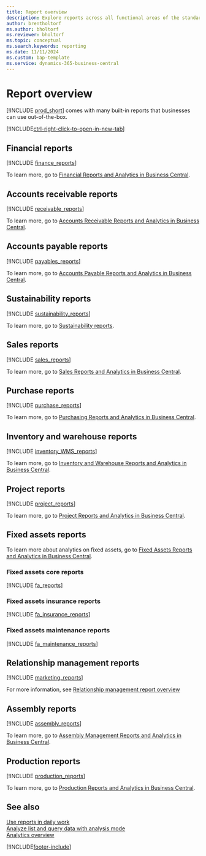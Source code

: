 ```yaml
---
title: Report overview
description: Explore reports across all functional areas of the standard version of Business Central.
author: brentholtorf
ms.author: bholtorf
ms.reviewer: bholtorf
ms.topic: conceptual
ms.search.keywords: reporting
ms.date: 11/11/2024
ms.custom: bap-template
ms.service: dynamics-365-business-central
---
```

# Report overview

[!INCLUDE [prod_short](includes/prod_short.md)] comes with many built-in reports that businesses can use out-of-the-box.  

[!INCLUDE[ctrl-right-click-to-open-in-new-tab](includes/ctrl-right-click-to-open-in-new-tab.md)]

## Financial reports

[!INCLUDE [finance_reports](includes/finance-reports-include.md)]

To learn more, go to [Financial Reports and Analytics in Business Central](finance-reports.md).

## Accounts receivable reports

[!INCLUDE [receivable_reports](includes/receivable-reports-include.md)]

To learn more, go to [Accounts Receivable Reports and Analytics in Business Central](receivables-reports.md).

## Accounts payable reports

[!INCLUDE [payables_reports](includes/payables-reports-include.md)]

To learn more, go to [Accounts Payable Reports and Analytics in Business Central](payables-reports.md).

## Sustainability reports

[!INCLUDE [sustainability_reports](includes/sustainability-reports-include.md)]

To learn more, go to [Sustainability reports](sustainability-reports.md).

## Sales reports

[!INCLUDE [sales_reports](includes/sales-reports-include.md)]

To learn more, go to [Sales Reports and Analytics in Business Central](sales-reports.md).

## Purchase reports

[!INCLUDE [purchase_reports](includes/purchase-reports-include.md)]

To learn more, go to [Purchasing Reports and Analytics in Business Central](purchase-reports.md).

## Inventory and warehouse reports

[!INCLUDE [inventory_WMS_reports](includes/inventory-WMS-reports-include.md)]

To learn more, go to [Inventory and Warehouse Reports and Analytics in Business Central](inventory-wms-reports.md).

## Project reports

[!INCLUDE [project_reports](includes/project-reports-include.md)]

To learn more, go to [Project Reports and Analytics in Business Central](project-reports.md).

## Fixed assets reports

To learn more about analytics on fixed assets, go to [Fixed Assets Reports and Analytics in Business Central](fa-reports.md).

### Fixed assets core reports

[!INCLUDE [fa_reports](includes/fa-reports-include.md)]

### Fixed assets insurance reports

[!INCLUDE [fa_insurance_reports](includes/fa-insurance-reports-include.md)]

### Fixed assets maintenance reports

[!INCLUDE [fa_maintenance_reports](includes/fa-maintenance-reports-include.md)]

## Relationship management reports

[!INCLUDE [marketing_reports](includes/marketing-reports-include.md)]

For more information, see [Relationship management report overview](marketing-reports.md)

## Assembly reports

[!INCLUDE [assembly_reports](includes/assembly-reports-include.md)]

To learn more, go to [Assembly Management Reports and Analytics in Business Central](assembly-reports.md).

## Production reports

[!INCLUDE [production_reports](includes/production-reports-include.md)]

To learn more, go to [Production Reports and Analytics in Business Central](production-reports.md).

## See also

[Use reports in daily work](reports-use-reports.md)  
[Analyze list and query data with analysis mode](analysis-mode.md)  
[Analytics overview](reports-bi-reporting.md)  

[!INCLUDE[footer-include](includes/footer-banner.md)]
